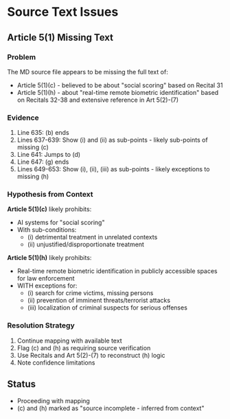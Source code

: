 # Source Text Issues

## Article 5(1) Missing Text

### Problem
The MD source file appears to be missing the full text of:
- Article 5(1)(c) - believed to be about "social scoring" based on Recital 31
- Article 5(1)(h) - about "real-time remote biometric identification" based on Recitals 32-38 and extensive reference in Art 5(2)-(7)

### Evidence
1. Line 635: (b) ends
2. Lines 637-639: Show (i) and (ii) as sub-points - likely sub-points of missing (c)
3. Line 641: Jumps to (d)
4. Line 647: (g) ends
5. Lines 649-653: Show (i), (ii), (iii) as sub-points - likely exceptions to missing (h)

### Hypothesis from Context

**Article 5(1)(c)** likely prohibits:
- AI systems for "social scoring"
- With sub-conditions:
  - (i) detrimental treatment in unrelated contexts
  - (ii) unjustified/disproportionate treatment

**Article 5(1)(h)** likely prohibits:
- Real-time remote biometric identification in publicly accessible spaces for law enforcement
- WITH exceptions for:
  - (i) search for crime victims, missing persons
  - (ii) prevention of imminent threats/terrorist attacks
  - (iii) localization of criminal suspects for serious offenses

### Resolution Strategy
1. Continue mapping with available text
2. Flag (c) and (h) as requiring source verification
3. Use Recitals and Art 5(2)-(7) to reconstruct (h) logic
4. Note confidence limitations

## Status
- Proceeding with mapping
- (c) and (h) marked as "source incomplete - inferred from context"
